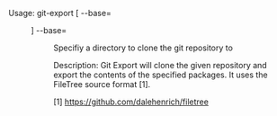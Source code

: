 Usage: git-export [ --base=<DIR> ]
    --base=<DIR>    Specifiy a directory to clone the git repository to
	
Description:
Git Export will clone the given repository and export the contents of the specified packages.
It uses the FileTree source format [1].

[1] https://github.com/dalehenrich/filetree